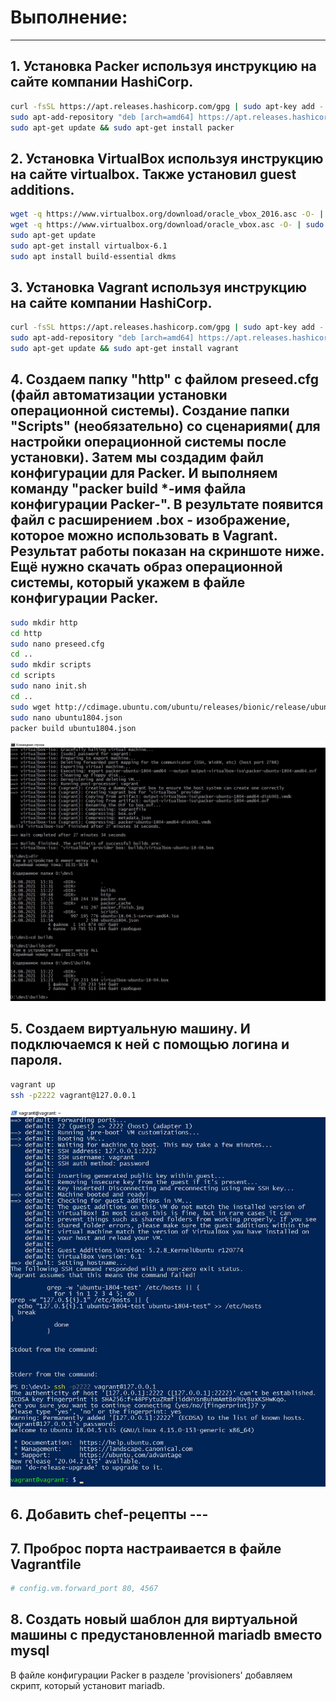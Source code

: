 # Выполнение:
************

## 1. Установка Packer используя инструкцию на сайте компании HashiCorp.  
   ```sh  
   curl -fsSL https://apt.releases.hashicorp.com/gpg | sudo apt-key add -  
   sudo apt-add-repository "deb [arch=amd64] https://apt.releases.hashicorp.com $(lsb_release -cs) main"  
   sudo apt-get update && sudo apt-get install packer  
   ```  
## 2. Установка VirtualBox используя инструкцию на сайте virtualbox. Также установил guest additions.  
   ```sh
   wget -q https://www.virtualbox.org/download/oracle_vbox_2016.asc -O- | sudo apt-key add -  
   wget -q https://www.virtualbox.org/download/oracle_vbox.asc -O- | sudo apt-key add -  
   sudo apt-get update  
   sudo apt-get install virtualbox-6.1  
   sudo apt install build-essential dkms  
   ```
## 3. Установка Vagrant используя инструкцию на сайте компании HashiCorp.  
   ```sh
   curl -fsSL https://apt.releases.hashicorp.com/gpg | sudo apt-key add -  
   sudo apt-add-repository "deb [arch=amd64] https://apt.releases.hashicorp.com $(lsb_release -cs) main"  
   sudo apt-get update && sudo apt-get install vagrant  
   ```
## 4.  Создаем папку "http" с файлом preseed.cfg (файл автоматизации установки операционной системы). Создание папки "Scripts" (необязательно) со сценариями( для настройки операционной системы после установки). Затем мы создадим файл конфигурации для Packer. И выполняем команду "packer build *-имя файла конфигурации Packer-". В результате появится файл с расширением .box - изображение, которое можно использовать в Vagrant. Результат работы показан на скриншоте ниже. Ещё нужно скачать образ операционной системы, который укажем в файле конфигурации Packer.
   ```sh
   sudo mkdir http
   cd http
   sudo nano preseed.cfg
   cd ..
   sudo mkdir scripts
   cd scripts
   sudo nano init.sh
   cd ..
   sudo wget http://cdimage.ubuntu.com/ubuntu/releases/bionic/release/ubuntu-18.04.5-server-amd64.iso
   sudo nano ubuntu1804.json
   packer build ubuntu1804.json
   ```
   <img src="https://github.com/dan480/DevOps_courses/blob/main/1.Containers-VMs/1.1.Vagrant%2BPacker/packer_finish.jpg" alt="drawing" width="800"/>  
       
## 5. Создаем виртуальную машину. И подключаемся к ней с помощью логина и пароля.
   ```sh
   vagrant up
   ssh -p2222 vagrant@127.0.0.1
   ```
   <img src="https://github.com/dan480/DevOps_courses/blob/main/1.Containers-VMs/1.1.Vagrant%2BPacker/start_vm1.jpg" alt="drawing"/>

## 6. Добавить chef-рецепты ---

## 7. Проброс порта настраивается в файле Vagrantfile
   ```sh
   # config.vm.forward_port 80, 4567
   ```
## 8. Создать новый шаблон для виртуальной машины с предустановленной mariadb вместо mysql
   В файле конфигурации Packer в разделе 'provisioners' добавляем скрипт, который установит mariadb.


   
